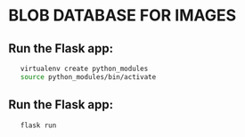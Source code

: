 # BLOB DATABASE FOR IMAGES
## Run the Flask app:
```bash
   virtualenv create python_modules
   source python_modules/bin/activate
```
## Run the Flask app:
```bash
   flask run
```

